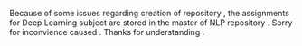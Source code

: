 Because of some issues regarding creation of repository , the assignments for Deep Learning subject are stored in the master of NLP repository . Sorry for inconvience caused . Thanks for understanding . 

